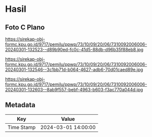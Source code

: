# Hasil

## Foto C Plano

https://sirekap-obj-formc.kpu.go.id/9717/pemilu/ppwp/73/10/09/20/06/7310092006006-20240301-132523--d89b90ed-fc0c-41d5-88db-d96b35f88eb8.jpg

https://sirekap-obj-formc.kpu.go.id/9717/pemilu/ppwp/73/10/09/20/06/7310092006006-20240301-132546--3c1bb71d-b064-4627-adb6-70d01caed89e.jpg

https://sirekap-obj-formc.kpu.go.id/9717/pemilu/ppwp/73/10/09/20/06/7310092006006-20240301-132603--8ab9f557-bebf-4963-b603-f3ac770a044d.jpg


## Metadata

| Key        | Value               |
| ---------- | ------------------- |
| Time Stamp | 2024-03-01 14:00:00 |



